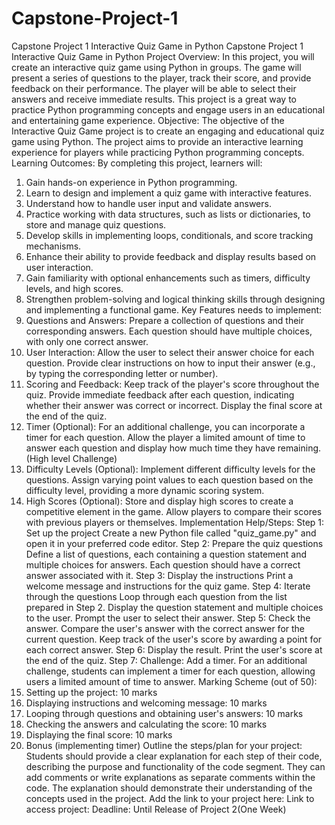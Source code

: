 # Capstone-Project-1

Capstone Project 1 Interactive Quiz Game in Python
Capstone Project 1
Interactive Quiz Game in Python
Project Overview:
In this project, you will create an interactive quiz game using Python in groups.
The game will present a series of questions to the player, track their score, and
provide feedback on their performance. The player will be able to select their
answers and receive immediate results. This project is a great way to practice
Python programming concepts and engage users in an educational and
entertaining game experience.
Objective:
The objective of the Interactive Quiz Game project is to create an engaging
and educational quiz game using Python. The project aims to provide an
interactive learning experience for players while practicing Python
programming concepts.
Learning Outcomes:
By completing this project, learners will:

1. Gain hands-on experience in Python programming.
2. Learn to design and implement a quiz game with interactive features.
3. Understand how to handle user input and validate answers.
4. Practice working with data structures, such as lists or dictionaries, to store
   and manage quiz questions.
5. Develop skills in implementing loops, conditionals, and score tracking
   mechanisms.
6. Enhance their ability to provide feedback and display results based on user
   interaction.
7. Gain familiarity with optional enhancements such as timers, difficulty levels,
   and high scores.
8. Strengthen problem-solving and logical thinking skills through designing
   and implementing a functional game.
   Key Features needs to implement:
9. Questions and Answers: Prepare a collection of questions and their
   corresponding answers. Each question should have multiple choices,
   with only one correct answer.
10. User Interaction: Allow the user to select their answer choice for each
    question. Provide clear instructions on how to input their answer (e.g.,
    by typing the corresponding letter or number).
11. Scoring and Feedback: Keep track of the player's score throughout the
    quiz. Provide immediate feedback after each question, indicating
    whether their answer was correct or incorrect. Display the final score
    at the end of the quiz.
12. Timer (Optional): For an additional challenge, you can incorporate a
    timer for each question. Allow the player a limited amount of time to
    answer each question and display how much time they have
    remaining. (High level Challenge)
13. Difficulty Levels (Optional): Implement different difficulty levels for the
    questions. Assign varying point values to each question based on the
    difficulty level, providing a more dynamic scoring system.
14. High Scores (Optional): Store and display high scores to create a
    competitive element in the game. Allow players to compare their
    scores with previous players or themselves.
    Implementation Help/Steps:
    Step 1: Set up the project
    Create a new Python file called "quiz_game.py" and open it in your
    preferred code editor.
    Step 2: Prepare the quiz questions
    Define a list of questions, each containing a question statement and
    multiple choices for answers.
    Each question should have a correct answer associated with it.
    Step 3: Display the instructions
    Print a welcome message and instructions for the quiz game.
    Step 4: Iterate through the questions
    Loop through each question from the list prepared in Step 2.
    Display the question statement and multiple choices to the user.
    Prompt the user to select their answer.
    Step 5: Check the answer.
    Compare the user's answer with the correct answer for the current
    question.
    Keep track of the user's score by awarding a point for each correct
    answer.
    Step 6: Display the result.
    Print the user's score at the end of the quiz.
    Step 7: Challenge: Add a timer.
    For an additional challenge, students can implement a timer for each
    question, allowing users a limited amount of time to answer.
    Marking Scheme (out of 50):
15. Setting up the project: 10 marks
16. Displaying instructions and welcoming message: 10 marks
17. Looping through questions and obtaining user's answers: 10 marks
18. Checking the answers and calculating the score: 10 marks
19. Displaying the final score: 10 marks
20. Bonus (implementing timer)
    Outline the steps/plan for your project:
    Students should provide a clear explanation for each step of their code,
    describing the purpose and functionality of the code segment. They can add
    comments or write explanations as separate comments within the code. The
    explanation should demonstrate their understanding of the concepts used in
    the project.
    Add the link to your project here:
    Link to access project:
    Deadline: Until Release of Project 2(One Week)
